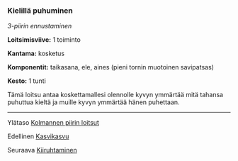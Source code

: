 ### Kielillä puhuminen

*3-piirin ennustaminen* 

**Loitsimisviive:** 1 toiminto

**Kantama:** kosketus

**Komponentit:** taikasana, ele, aines (pieni tornin muotoinen savipatsas)

**Kesto:** 1 tunti

Tämä loitsu antaa koskettamallesi olennolle kyvyn ymmärtää mitä tahansa puhuttua kieltä ja muille kyvyn ymmärtää hänen puhettaan.

----

Ylätaso [Kolmannen piirin loitsut](3_piirin_loitsut.md)

Edellinen [Kasvikasvu](Kasvikasvu.md)

Seuraava [Kiiruhtaminen](Kiiruhtaminen.md)
